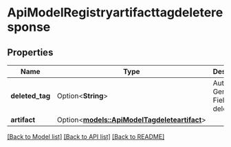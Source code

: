 # ApiModelRegistryartifacttagdeleteresponse

## Properties

Name | Type | Description | Notes
------------ | ------------- | ------------- | -------------
**deleted_tag** | Option<**String**> | Auto Generated Field for deleted_tag | [optional]
**artifact** | Option<[**models::ApiModelTagdeleteartifact**](api-model-tagdeleteartifact.md)> |  | [optional]

[[Back to Model list]](../README.md#documentation-for-models) [[Back to API list]](../README.md#documentation-for-api-endpoints) [[Back to README]](../README.md)


